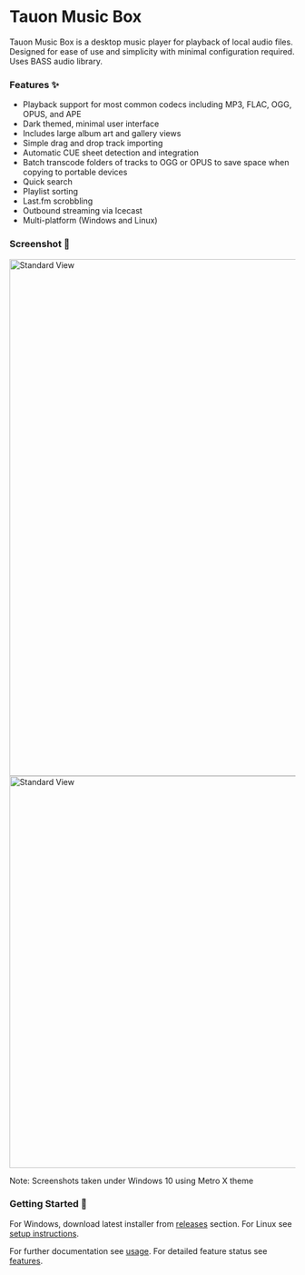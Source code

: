 # Tauon Music Box

Tauon Music Box is a desktop music player for playback of local audio files.
Designed for ease of use and simplicity with minimal configuration required.
Uses BASS audio library.

### Features :sparkles:

  - Playback support for most common codecs including MP3, FLAC, OGG, OPUS, and APE
  - Dark themed, minimal user interface
  - Includes large album art and gallery views
  - Simple drag and drop track importing
  - Automatic CUE sheet detection and integration
  - Batch transcode folders of tracks to OGG or OPUS to save space when copying to portable devices
  - Quick search
  - Playlist sorting
  - Last.fm scrobbling
  - Outbound streaming via Icecast
  - Multi-platform (Windows and Linux)

### Screenshot :star2:


<img src="https://cloud.githubusercontent.com/assets/17271572/21793801/736fa45a-d759-11e6-8e97-be58e2e7bcac.jpg" alt="Standard View" width=910px />

<img src="https://cloud.githubusercontent.com/assets/17271572/17890552/e0c9985e-698a-11e6-8a3c-1b49570e6619.jpg" alt="Standard View" width=690px />

Note: Screenshots taken under Windows 10 using Metro X theme 

### Getting Started :dizzy:

For Windows, download latest installer from [releases](https://github.com/Taiko2k/tauonmb/releases) section. For Linux see [setup instructions](docs/setup.md). 

For further documentation see [usage](docs/usage.md). For detailed feature status see [features](docs/features.md).




